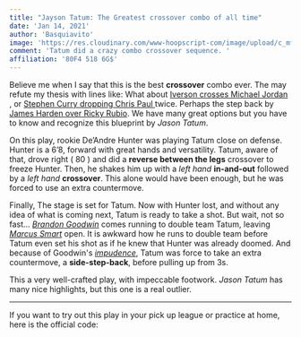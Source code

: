 ```yaml
---
title: "Jayson Tatum: The Greatest crossover combo of all time"
date: 'Jan 14, 2021'
author: 'Basquiavito'
image: 'https://res.cloudinary.com/www-hoopscript-com/image/upload/c_mfit,q_auto:best,w_1200/v1610665347/tatums_y1mvaj.jpg'
comment: 'Tatum did a crazy combo crossover sequence. '
affiliation: '80F4 518 6G$'
---
```


Believe me when I say that this is the best **crossover** combo ever. The may refute my thesis with lines like:  What about [Iverson crosses Michael Jordan ](https://hoopscript.com/article?_id=6000bd012a0623ace6a703dd), or [ Stephen Curry dropping Chris Paul ](https://hoopscript.com/article?_id=6000bd5e2a0623ace6a703de) twice. Perhaps the step back by [James Harden over Ricky Rubio](https://hoopscript.com/article?_id=6000bdbf2a0623ace6a703df). We have many great options but you have to know and recognize this blueprint by *Jason Tatum*.  






On this play, rookie De’Andre Hunter was playing Tatum close on defense. Hunter is a 6’8, forward with great hands and versatility. Tatum, aware of that, drove right ( 80 ) and did a  **reverse between the legs** crossover to freeze Hunter. Then, he shakes him up with a *left hand* **in-and-out** followed by a *left hand* **crossover**. This alone would have been enough, but he was forced to use an extra countermove. 


Finally, The stage is set for Tatum. Now with Hunter lost, and without any idea of what is coming next, Tatum is ready to take a shot.  But wait, not so fast...  [*Brandon Goodwin*](https://www.basketball-reference.com/players/g/goodwbr01.html) comes running to double team Tatum, leaving [*Marcus Smart*](https://www.basketball-reference.com/players/s/smartma01.html) open. It is awkward how he runs to double team before Tatum even set his shot as if he knew that Hunter was already doomed.  And because of  Goodwin's [*impudence*](https://www.vocabulary.com/dictionary/impudent#:~:text=An%20impudent%20person%20is%20bold,%2C%20and%20pudens%2C%20meaning%20shame.), Tatum was force to take an extra countermove, a **side-step-back**, before pulling up from 3s. 

This a very well-crafted play, with impeccable footwork. *Jason Tatum* has many nice highlights, but this one is a real outlier.
***

 If you want to try out this play in your pick up league or practice at home, here is the official code:

 

